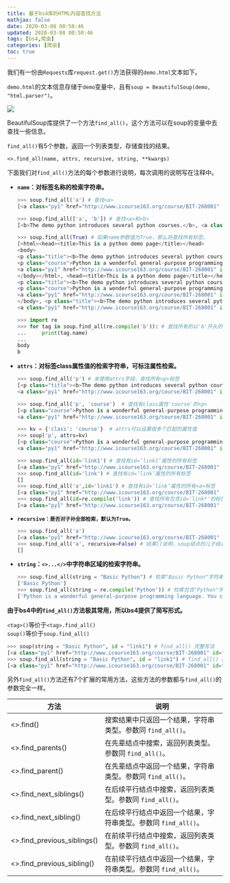 ```yaml
---
title: 基于bs4库的HTML内容查找方法
mathjax: false
date: 2020-03-08 00:50:46
updated: 2020-03-08 00:50:46
tags: [bs4,爬虫]
categories: [爬虫]
toc: true
---
```


我们有一份由`Requests`库`request.get()`方法获得的`demo.html`文本如下。

`demo.html`的文本信息存储于`demo`变量中，且有`soup = BeautifulSoup(demo, "html.parser")`。



![](https://gukaifeng.cn/posts/ji-yu-bs4-ku-de-html-nei-rong-cha-zhao-fang-fa/%E5%9F%BA%E4%BA%8Ebs4%E5%BA%93%E7%9A%84HTML%E5%86%85%E5%AE%B9%E6%9F%A5%E6%89%BE%E6%96%B9%E6%B3%95_1.png)

BeautifulSoup库提供了一个方法`find_all()`，这个方法可以在soup的变量中去查找一些信息。

`find_all()`有5个参数，返回一个列表类型，存储查找的结果。

`<>.find_all(name, attrs, recursive, string, **kwargs)`

下面我们对`find_all()`方法的每个参数进行说明，每次调用的说明写在注释中。

<!--more-->

* **`name`：对标签名称的检索字符串。**

    ```python
    >>> soup.find_all('a') # 查找<a>
    [<a class="py1" href="http://www.icourse163.org/course/BIT-268001" id="link1">Basic Python</a>, <a class="py2" href="http://www.icourse163.org/course/BIT-1001870001" id="link2">Advanced Python</a>]
    ```

    ```python
    >>> soup.find_all(['a', 'b']) # 查找<a>和<b>
    [<b>The demo python introduces several python courses.</b>, <a class="py1" href="http://www.icourse163.org/course/BIT-268001" id="link1">Basic Python</a>, <a class="py2" href="http://www.icourse163.org/course/BIT-1001870001" id="link2">Advanced Python</a>]
    ```

    ```python
    >>> soup.find_all(True) # 如果name参数值为True，那么将查找所有标签。
    [<html><head><title>This is a python demo page</title></head>
    <body>
    <p class="title"><b>The demo python introduces several python courses.</b></p>
    <p class="course">Python is a wonderful general-purpose programming language. You can learn Python from novice to professional by tracking the following courses:
    <a class="py1" href="http://www.icourse163.org/course/BIT-268001" id="link1">Basic Python</a> and <a class="py2" href="http://www.icourse163.org/course/BIT-1001870001" id="link2">Advanced Python</a>.</p>
    </body></html>, <head><title>This is a python demo page</title></head>, <title>This is a python demo page</title>, <body>
    <p class="title"><b>The demo python introduces several python courses.</b></p>
    <p class="course">Python is a wonderful general-purpose programming language. You can learn Python from novice to professional by tracking the following courses:
    <a class="py1" href="http://www.icourse163.org/course/BIT-268001" id="link1">Basic Python</a> and <a class="py2" href="http://www.icourse163.org/course/BIT-1001870001" id="link2">Advanced Python</a>.</p>
    </body>, <p class="title"><b>The demo python introduces several python courses.</b></p>, <b>The demo python introduces several python courses.</b>, <p class="course">Python is a wonderful general-purpose programming language. You can learn Python from novice to professional by tracking the following courses:
    <a class="py1" href="http://www.icourse163.org/course/BIT-268001" id="link1">Basic Python</a> and <a class="py2" href="http://www.icourse163.org/course/BIT-1001870001" id="link2">Advanced Python</a>.</p>, <a class="py1" href="http://www.icourse163.org/course/BIT-268001" id="link1">Basic Python</a>, <a class="py2" href="http://www.icourse163.org/course/BIT-1001870001" id="link2">Advanced Python</a>]
    ```

    ```python
    >>> import re
    >>> for tag in soup.find_all(re.compile('b')): # 查找所有的以'b'开头的标签
    ...     print(tag.name)
    ... 
    body
    b
    ```

* **`attrs`：对标签class属性值的检索字符串，可标注属性检索。**

    ```python
    >>> soup.find_all('p') # 未使用attrs字段，查找所有<p>标签
    [<p class="title"><b>The demo python introduces several python courses.</b></p>, <p class="course">Python is a wonderful general-purpose programming language. You can learn Python from novice to professional by tracking the following courses:
    <a class="py1" href="http://www.icourse163.org/course/BIT-268001" id="link1">Basic Python</a> and <a class="py2" href="http://www.icourse163.org/course/BIT-1001870001" id="link2">Advanced Python</a>.</p>]
    ```

    ```python
    >>> soup.find_all('p', 'course')  # 查找有class属性'course'的<p>
    [<p class="course">Python is a wonderful general-purpose programming language. You can learn Python from novice to professional by tracking the following courses:
    <a class="py1" href="http://www.icourse163.org/course/BIT-268001" id="link1">Basic Python</a> and <a class="py2" href="http://www.icourse163.org/course/BIT-1001870001" id="link2">Advanced Python</a>.</p>]
    ```

    ```python
    >>> kv = {'class': 'course'}  # attrs可以设置很多个匹配的属性值
    >>> soup('p', attrs=kv)
    [<p class="course">Python is a wonderful general-purpose programming language. You can learn Python from novice to professional by tracking the following courses:
    <a class="py1" href="http://www.icourse163.org/course/BIT-268001" id="link1">Basic Python</a> and <a class="py2" href="http://www.icourse163.org/course/BIT-1001870001" id="link2">Advanced Python</a>.</p>]
    ```

    ```python
    >>> soup.find_all(id='link1') # 查找有id=‘link1’属性的所有标签
    [<a class="py1" href="http://www.icourse163.org/course/BIT-268001" id="link1">Basic Python</a>]
    >>> soup.find_all(id='link') # 查找有id=‘link’属性的所有标签
    []
    >>> soup.find_all('a',id='link1') # 查找有id=‘link’属性的所有<a>标签
    [<a class="py1" href="http://www.icourse163.org/course/BIT-268001" id="link1">Basic Python</a>]
    >>> soup.find_all(id=re.compile('link')) # 查找所有包含id='link*'的标签
    [<a class="py1" href="http://www.icourse163.org/course/BIT-268001" id="link1">Basic Python</a>, <a class="py2" href="http://www.icourse163.org/course/BIT-1001870001" id="link2">Advanced Python</a>]
    ```

* **`recursive：是否对子孙全部检索，默认为True。`**

    ```python
    >>> soup.find_all('a')
    [<a class="py1" href="http://www.icourse163.org/course/BIT-268001" id="link1">Basic Python</a>, <a class="py2" href="http://www.icourse163.org/course/BIT-1001870001" id="link2">Advanced Python</a>]
    >>> soup.find_all('a', recursive=False) # 结果[]说明，soup结点的儿子结点中无<a>。<a>在子孙中
    []
    ```

* **`string`：`<>...</>`中字符串区域的检索字符串。**

    ```python
    >>> soup.find_all(string = "Basic Python") # 检索"Basic Python"字符串，一字不能差，必须是<>...</>内的完整内容
    ['Basic Python']
    >>> soup.find_all(string = re.compile('Python')) # 检索包含"Python"字符串的<>...</>内的完整内容
    ['Python is a wonderful general-purpose programming language. You can learn Python from novice to professional by tracking the following courses:\r\n', 'Basic Python', 'Advanced Python']
    ```

    



**由于bs4中的`find_all()`方法极其常用，所以bs4提供了简写形式。**

`<tag>()`等价于`<tag>.find_all()` <br/>`soup()`等价于`soup.find_all()`

```python
>>> soup(string = "Basic Python", id = "link1") # find_all() 完整写法
[<a class="py1" href="http://www.icourse163.org/course/BIT-268001" id="link1">Basic Python</a>]
>>> soup.find_all(string = "Basic Python", id = "link1") # find_all() 简写
[<a class="py1" href="http://www.icourse163.org/course/BIT-268001" id="link1">Basic Python</a>]
```

另外`find_all()`方法还有7个扩展的常用方法，这些方法的参数都与`find_all()`的参数完全一样。

| 方法                        | 说明                                                         |
| --------------------------- | ------------------------------------------------------------ |
| <>.find()                   | 搜索结果中只返回一个结果，字符串类型。参数同 `find_all()`。  |
| <>.find_parents()           | 在先辈结点中搜索，返回列表类型。参数同 `find_all()`。        |
| <>.find_parent()            | 在先辈结点中返回一个结果，字符串类型。参数同 `find_all()`。  |
| <>.find_next_siblings()     | 在后续平行结点中搜索，返回列表类型。参数同 `find_all()`。    |
| <>.find_next_sibling()      | 在后续平行结点中返回一个结果，字符串类型。参数同 `find_all()`。 |
| <>.find_previous_siblings() | 在前续平行结点中搜索，返回列表类型。参数同 `find_all()`。    |
| <>.find_previous_sibling()  | 在前续平行结点中返回一个结果，字符串类型。参数同 `find_all()`。 |

